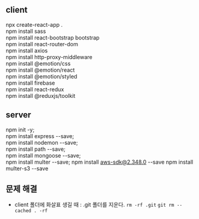 ## client
npx create-react-app .   
npm install sass   
npm install react-bootstrap bootstrap   
npm install react-router-dom   
npm install axios   
npm install http-proxy-middleware   
npm install @emotion/css    
npm install @emotion/react  
npm install @emotion/styled   
npm install firebase   
npm install react-redux   
npm install @reduxjs/toolkit   

## server
npm init -y;   
npm install express --save;   
npm install nodemon --save;   
npm install path --save;   
npm install mongoose --save;   
npm install multer --save;
npm install aws-sdk@2.348.0 --save
npm install multer-s3 --save

## 문제 해결
- client 폴더에 화살표 생길 때 : .git 폴더를 지운다.
`rm -rf .git`
`git rm --cached . -rf`